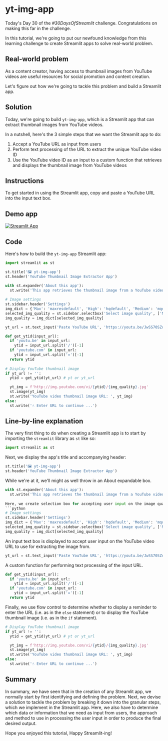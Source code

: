# yt-img-app

Today's Day 30 of the *#30DaysOfStreamlit* challenge. Congratulations on making this far in the challenge.

In this tutorial, we're going to put our newfound knowledge from this learning challenge to create Streamlit apps to solve real-world problem.

## Real-world problem

As a content creator, having access to thumbnail images from YouTube videos are useful resources for social promotion and content creation.

Let's figure out how we're going to tackle this problem and build a Streamlit app.

## Solution

Today, we're going to build `yt-img-app`, which is a Streamlit app that can extract thumbnail images from YouTube videos.

In a nutshell, here's the 3 simple steps that we want the Streamlit app to do:

1. Accept a YouTube URL as input from users
2. Perform text processing of the URL to extract the unique YouTube video ID
3. Use the YouTube video ID as an input to a custom function that retrieves and displays the thumbnail image from YouTube videos

## Instructions

To get started in using the Streamlit app, copy and paste a YouTube URL into the input text box.

## Demo app

[![Streamlit App](https://static.streamlit.io/badges/streamlit_badge_black_white.svg)](https://share.streamlit.io/dataprofessor/yt-img-app/)

## Code
Here's how to build the `yt-img-app` Streamlit app:
```python
import streamlit as st

st.title('🖼️ yt-img-app')
st.header('YouTube Thumbnail Image Extractor App')

with st.expander('About this app'):
  st.write('This app retrieves the thumbnail image from a YouTube video.')
  
# Image settings
st.sidebar.header('Settings')
img_dict = {'Max': 'maxresdefault', 'High': 'hqdefault', 'Medium': 'mqdefault', 'Standard': 'sddefault'}
selected_img_quality = st.sidebar.selectbox('Select image quality', ['Max', 'High', 'Medium', 'Standard'])
img_quality = img_dict[selected_img_quality]

yt_url = st.text_input('Paste YouTube URL', 'https://youtu.be/JwSS70SZdyM')

def get_ytid(input_url):
  if 'youtu.be' in input_url:
    ytid = input_url.split('/')[-1]
  if 'youtube.com' in input_url:
    ytid = input_url.split('=')[-1]
  return ytid
    
# Display YouTube thumbnail image
if yt_url != '':
  ytid = get_ytid(yt_url) # yt or yt_url

  yt_img = f'http://img.youtube.com/vi/{ytid}/{img_quality}.jpg'
  st.image(yt_img)
  st.write('YouTube video thumbnail image URL: ', yt_img)
else:
  st.write('☝️ Enter URL to continue ...')
```

## Line-by-line explanation
The very first thing to do when creating a Streamlit app is to start by importing the `streamlit` library as `st` like so:
```python
import streamlit as st
```

Next, we display the app's title and accompanying header:
```python
st.title('🖼️ yt-img-app')
st.header('YouTube Thumbnail Image Extractor App')
```
While we're at it, we'll might as well throw in an About expandable box.
```python
with st.expander('About this app'):
  st.write('This app retrieves the thumbnail image from a YouTube video.')
 
Here, we create selection box for accepting user input on the image quality to use.
```python
# Image settings
st.sidebar.header('Settings')
img_dict = {'Max': 'maxresdefault', 'High': 'hqdefault', 'Medium': 'mqdefault', 'Standard': 'sddefault'}
selected_img_quality = st.sidebar.selectbox('Select image quality', ['Max', 'High', 'Medium', 'Standard'])
img_quality = img_dict[selected_img_quality]
```

An input text box is displayed to accept user input on the YouTube video URL to use for extracting the image from.
```python
yt_url = st.text_input('Paste YouTube URL', 'https://youtu.be/JwSS70SZdyM')
```

A custom function for performing text processing of the input URL.
```python
def get_ytid(input_url):
  if 'youtu.be' in input_url:
    ytid = input_url.split('/')[-1]
  if 'youtube.com' in input_url:
    ytid = input_url.split('=')[-1]
  return ytid
```

Finally, we use flow control to determine whether to display a reminder to enter the URL (i.e. as in the `else` statement) or to display the YouTube thumbnail image (i.e. as in the `if` statement).
```python
# Display YouTube thumbnail image
if yt_url != '':
  ytid = get_ytid(yt_url) # yt or yt_url

  yt_img = f'http://img.youtube.com/vi/{ytid}/{img_quality}.jpg'
  st.image(yt_img)
  st.write('YouTube video thumbnail image URL: ', yt_img)
else:
  st.write('☝️ Enter URL to continue ...')
```

## Summary

In summary, we have seen that in the creation of any Streamlit app, we normally start by first identifying and defining the problem. Next, we devise a solution to tackle the problem by breaking it down into the granular steps, which we implement in the Streamlit app. Here, we also have to determine which data or information that we need as input from users, the approach and method to use in processing the user input in order to produce the final desired output.

Hope you enjoyed this tutorial, Happy Streamlit-ing!

